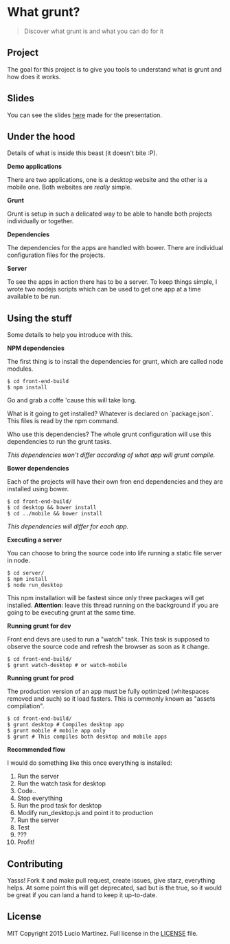 # What grunt?
> Discover what grunt is and what you can do for it

## Project
The goal for this project is to give you tools to understand what is grunt and how does it works.

## Slides

You can see the slides [here](http://www.slideshare.net/lucio-martinez/what-grunt) made for the presentation.

## Under the hood
Details of what is inside this beast (it doesn't bite :P).

__Demo applications__

There are two applications, one is a desktop website and the other is a mobile one.
Both websites are *really* simple.

__Grunt__

Grunt is setup in such a delicated way to be able to handle both projects individually or together.

__Dependencies__

The dependencies for the apps are handled with bower. 
There are individual configuration files for the projects.

__Server__

To see the apps in action there has to be a server. 
To keep things simple, I wrote two nodejs scripts which 
can be used to get one app at a time available to be run.

## Using the stuff
Some details to help you introduce with this.

__NPM dependencies__

The first thing is to install the dependencies for grunt, which are called node modules.

    $ cd front-end-build
    $ npm install
  
Go and grab a coffe 'cause this will take long.

What is it going to get installed? Whatever is declared on ´package.json´.
This files is read by the npm command.

Who use this dependencies? The whole grunt configuration will use this dependencies to run the grunt tasks.

*This dependencies won't differ according of what app will grunt compile.*

__Bower dependencies__

Each of the projects will have their own fron end dependencies and they are installed using bower.

    $ cd front-end-build/
    $ cd desktop && bower install
    $ cd ../mobile && bower install
  
*This dependencies will differ for each app.*

__Executing a server__

You can choose to bring the source code into life running a static file server in node.

    $ cd server/
    $ npm install
    $ node run_desktop

This npm installation will be fastest since only three packages will get installed. **Attention**: leave this thread running on the background if you are going to be executing grunt at the same time.

__Running grunt for dev__

Front end devs are used to run a "watch" task. 
This task is supposed to observe the source code and refresh the browser as soon as it change.

    $ cd front-end-build/
    $ grunt watch-desktop # or watch-mobile

__Running grunt for prod__

The production version of an app must be fully optimized (whitespaces removed and such)
so it load fasters. This is commonly known as "assets compilation".

    $ cd front-end-build/
    $ grunt desktop # Compiles desktop app
    $ grunt mobile # mobile app only
    $ grunt # This compiles both desktop and mobile apps

__Recommended flow__

I would do something like this once everything is installed:

 1. Run the server
 2. Run the watch task for desktop
 3. Code..
 4. Stop everything
 5. Run the prod task for desktop
 6. Modify run_desktop.js and point it to production
 7. Run the server
 8. Test
 9. ???
 10. Profit!

## Contributing
Yasss! Fork it and make pull request, create issues, give starz, everything helps. 
At some point this will get deprecated, sad but is the true, so it would be great
if you can land a hand to keep it up-to-date.

## License
MIT Copyright 2015 Lucio Martínez. Full license in the [LICENSE](https://github.com/lucio-martinez/what-grunt/blob/master/LICENSE) file.

